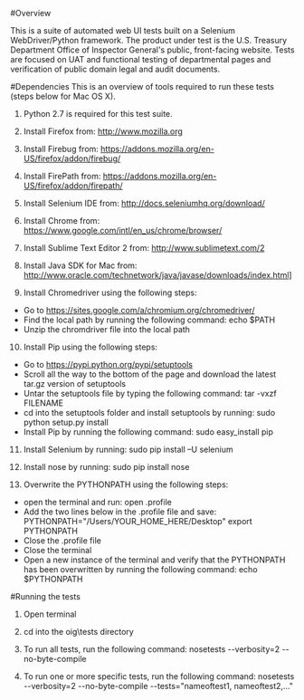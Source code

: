 #Overview

This is a suite of automated web UI tests built on a Selenium WebDriver/Python framework. The product under test is the U.S. Treasury Department Office of Inspector General's public, front-facing website. Tests are focused on UAT and functional testing of departmental pages and verification of public domain legal and audit documents. 

#Dependencies
This is an overview of tools required to run these tests (steps below for Mac OS X).

1. Python 2.7 is required for this test suite.

2. Install Firefox from: http://www.mozilla.org

3. Install Firebug from: https://addons.mozilla.org/en-US/firefox/addon/firebug/

4. Install FirePath from: https://addons.mozilla.org/en-US/firefox/addon/firepath/

5. Install Selenium IDE from: http://docs.seleniumhq.org/download/

6. Install Chrome from: https://www.google.com/intl/en_us/chrome/browser/

7. Install Sublime Text Editor 2 from: http://www.sublimetext.com/2

8. Install Java SDK for Mac from: http://www.oracle.com/technetwork/java/javase/downloads/index.html]

9. Install Chromedriver using the following steps:
  - Go to https://sites.google.com/a/chromium.org/chromedriver/
  - Find the local path by running the following command: echo $PATH
  - Unzip the chromdriver file into the local path

10. Install Pip using the following steps:
  - Go to https://pypi.python.org/pypi/setuptools
  - Scroll all the way to the bottom of the page and download the latest tar.gz version of setuptools
  - Untar the setuptools file by typing the following command: tar -vxzf FILENAME
  - cd into the setuptools folder and install setuptools by running: sudo python setup.py install
  - Install Pip by running the following command: sudo easy_install pip

11. Install Selenium by running: sudo pip install –U selenium

12. Install nose by running: sudo pip install nose

13. Overwrite the PYTHONPATH using the following steps:
  - open the terminal and run: open .profile
  - Add the two lines below in the .profile file and save: 
    PYTHONPATH="/Users/YOUR_HOME_HERE/Desktop"
    export PYTHONPATH
  - Close the .profile file
  - Close the terminal
  - Open a new instance of the terminal and verify that the PYTHONPATH has been overwritten by running the following command:
echo $PYTHONPATH

#Running the tests

1. Open terminal

2. cd into the oig\tests directory

3. To run all tests, run the following command: nosetests --verbosity=2 --no-byte-compile

4. To run one or more specific tests, run the following command: nosetests --verbosity=2 --no-byte-compile --tests="nameoftest1, nameoftest2,..."
